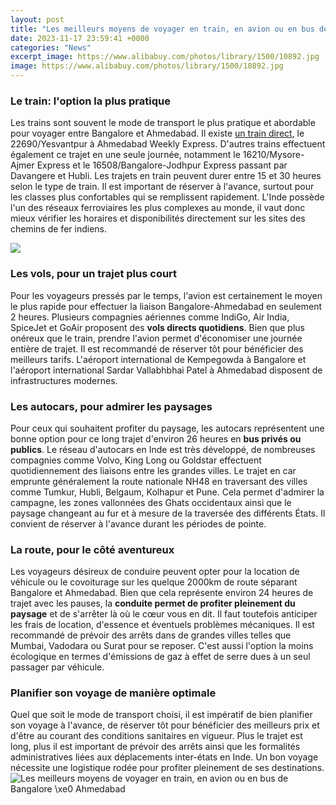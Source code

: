 ```yaml
---
layout: post
title: "Les meilleurs moyens de voyager en train, en avion ou en bus de Bangalore \xe0 Ahmedabad"
date: 2023-11-17 23:59:41 +0000
categories: "News"
excerpt_image: https://www.alibabuy.com/photos/library/1500/10892.jpg
image: https://www.alibabuy.com/photos/library/1500/10892.jpg
---
```


### Le train: l'option la plus pratique
Les trains sont souvent le mode de transport le plus pratique et abordable pour voyager entre Bangalore et Ahmedabad. Il existe [un train direct](https://ustoday.github.io/2024-01-10-mon-voyage-au-royaume-uni/), le 22690/Yesvantpur à Ahmedabad Weekly Express. D'autres trains effectuent également ce trajet en une seule journée, notamment le 16210/Mysore-Ajmer Express et le 16508/Bangalore-Jodhpur Express passant par Davangere et Hubli. 
Les trajets en train peuvent durer entre 15 et 30 heures selon le type de train. Il est important de réserver à l'avance, surtout pour les classes plus confortables qui se remplissent rapidement. L'Inde possède l'un des réseaux ferroviaires les plus complexes au monde, il vaut donc mieux vérifier les horaires et disponibilités directement sur les sites des chemins de fer indiens.

![](http://www.joya.life/wp-content/uploads/2015/08/transportes1-1024x768.jpg)
### Les vols, pour un trajet plus court
Pour les voyageurs pressés par le temps, l'avion est certainement le moyen le plus rapide pour effectuer la liaison Bangalore-Ahmedabad en seulement 2 heures. Plusieurs compagnies aériennes comme IndiGo, Air India, SpiceJet et GoAir proposent des **vols directs quotidiens**. 
Bien que plus onéreux que le train, prendre l'avion permet d'économiser une journée entière de trajet. Il est recommandé de réserver tôt pour bénéficier des meilleurs tarifs. L'aéroport international de Kempegowda à Bangalore et l'aéroport international Sardar Vallabhbhai Patel à Ahmedabad disposent de infrastructures modernes.
### Les autocars, pour admirer les paysages
Pour ceux qui souhaitent profiter du paysage, les autocars représentent une bonne option pour ce long trajet d'environ 26 heures en **bus privés ou publics**. Le réseau d'autocars en Inde est très développé, de nombreuses compagnies comme Volvo, King Long ou Goldstar effectuent quotidiennement des liaisons entre les grandes villes.
Le trajet en car emprunte généralement la route nationale NH48 en traversant des villes comme Tumkur, Hubli, Belgaum, Kolhapur et Pune. Cela permet d'admirer la campagne, les zones vallonnées des Ghats occidentaux ainsi que le paysage changeant au fur et à mesure de la traversée des différents États. Il convient de réserver à l'avance durant les périodes de pointe.
### La route, pour le côté aventureux 
Les voyageurs désireux de conduire peuvent opter pour la location de véhicule ou le covoiturage sur les quelque 2000km de route séparant Bangalore et Ahmedabad. Bien que cela représente environ 24 heures de trajet avec les pauses, la **conduite permet de profiter pleinement du paysage** et de s'arrêter là où le cœur vous en dit.
Il faut toutefois anticiper les frais de location, d'essence et éventuels problèmes mécaniques. Il est recommandé de prévoir des arrêts dans de grandes villes telles que Mumbai, Vadodara ou Surat pour se reposer. C'est aussi l'option la moins écologique en termes d'émissions de gaz à effet de serre dues à un seul passager par véhicule.
### Planifier son voyage de manière optimale
Quel que soit le mode de transport choisi, il est impératif de bien planifier son voyage à l'avance, de réserver tôt pour bénéficier des meilleurs prix et d'être au courant des conditions sanitaires en vigueur. Plus le trajet est long, plus il est important de prévoir des arrêts ainsi que les formalités administratives liées aux déplacements inter-états en Inde. Un bon voyage nécessite une logistique rodée pour profiter pleinement de ses destinations.
![Les meilleurs moyens de voyager en train, en avion ou en bus de Bangalore \xe0 Ahmedabad](https://www.alibabuy.com/photos/library/1500/10892.jpg)